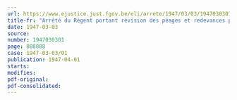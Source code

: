 ```yaml
---
url: https://www.ejustice.just.fgov.be/eli/arrete/1947/03/03/1947030301/justel
title-fr: "Arrêté du Régent portant révision des péages et redevances pour l'utilisation des aérodromes publics administrés par l'Etat ou par la Régie des voies aériennes"
date: 1947-03-03
source:
number: 1947030301
page: 888888
case: 1947-03-03/01
publication: 1947-04-01
starts:
modifies:
pdf-original:
pdf-consolidated:
---
```


